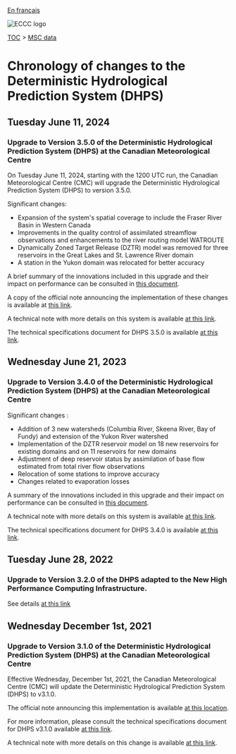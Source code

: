 [En français](changelog_dhps_fr.md)

![ECCC logo](../../img_eccc-logo.png)

[TOC](../../readme_en.md) > [MSC data](../readme_en.md)

# Chronology of changes to the Deterministic Hydrological Prediction System (DHPS)

## Tuesday June 11, 2024

### Upgrade to Version 3.5.0 of the Deterministic Hydrological Prediction System (DHPS) at the Canadian Meteorological Centre

On Tuesday June 11, 2024, starting with the 1200 UTC run, the Canadian Meteorological Centre (CMC) will upgrade the Deterministic Hydrological Prediction System (DHPS) to version 3.5.0.

Significant changes:

* Expansion of the system's spatial coverage to include the Fraser River Basin in Western Canada
* Improvements in the quality control of assimilated streamflow observations and enhancements to the river routing model WATROUTE
* Dynamically Zoned Target Release (DZTR) model was removed for three reservoirs in the Great Lakes and St. Lawrence River domain
* A station in the Yukon domain was relocated for better accuracy

A brief summary of the innovations included in this upgrade and their impact on performance can be consulted in [this document](https://collaboration.cmc.ec.gc.ca/cmc/cmoi/product_guide/docs/fact_sheets/factsheet_dhps-350_e.pdf). 

A copy of the official note announcing the implementation of these changes is available at [this link](https://dd.meteo.gc.ca/doc/genots/2024/06/10/NOCN03_CWAO_101857___46443).

A technical note with more details on this system is available [at this link](http://collaboration.cmc.ec.gc.ca/cmc/cmoi/product_guide/docs/tech_notes/technote_dhps-350_e.pdf).

The technical specifications document for DHPS 3.5.0 is available [at this link](https://collaboration.cmc.ec.gc.ca/cmc/cmoi/product_guide/docs/tech_specifications/tech_specifications_DHPS_3.5.0_e.pdf).

## Wednesday June 21, 2023

### Upgrade to Version 3.4.0 of the Deterministic Hydrological Prediction System (DHPS) at the Canadian Meteorological Centre

Significant changes :  

* Addition of 3 new watersheds (Columbia River, Skeena River, Bay of Fundy) and extension of the Yukon River watershed
* Implementation of the DZTR reservoir model on 18 new reservoirs for existing domains and on 11 reservoirs for new domains  
* Adjustment of deep reservoir status by assimilation of base flow estimated from total river flow observations  
* Relocation of some stations to improve accuracy 
* Changes related to evaporation losses

A summary of the innovations included in this upgrade and their impact on performance can be consulted in [this document](https://collaboration.cmc.ec.gc.ca/cmc/cmoi/product_guide/docs/fact_sheets/factsheet_dhps-340_e.pdf). 

A technical note with more details on this system is available [at this link](http://collaboration.cmc.ec.gc.ca/cmc/cmoi/product_guide/docs/tech_notes/technote_dhps-340_e.pdf).  

The technical specifications document for DHPS 3.4.0 is available [at this link](https://collaboration.cmc.ec.gc.ca/cmc/cmoi/product_guide/docs/tech_specifications/tech_specifications_DHPS_3.4.0_e.pdf).

## Tuesday June 28, 2022

### Upgrade to Version 3.2.0 of the DHPS adapted to the New High Performance Computing Infrastructure.

See details [at this link](../changelog_multisystems_en.md)

## Wednesday December 1st, 2021

### Upgrade to Version 3.1.0 of the Deterministic Hydrological Prediction System (DHPS) at the Canadian Meteorological Centre

Effective Wednesday, December 1st, 2021, the Canadian Meteorological Centre (CMC) will update the Deterministic Hydrological Prediction System (DHPS) to v3.1.0.

The official note announcing this implementation is available [at this location](https://dd.meteo.gc.ca/doc/genots/2021/11/26/NOCN03_CWAO_262118___50159).

For more information, please consult the technical specifications document for DHPS v3.1.0 available [at this link](https://collaboration.cmc.ec.gc.ca/cmc/CMOI/product_guide/docs/tech_specifications/tech_specifications_DHPS_3.1.0_e.pdf).

A technical note with more details on this change is available [at this link](https://collaboration.cmc.ec.gc.ca/cmc/CMOI/product_guide/docs/tech_notes/technote_dhps-310_e.pdf).



